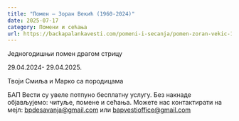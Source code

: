 ```yaml
---
title: "Помен – Зоран Векић (1960-2024)"
date: 2025-07-17
category: Помени и сећања
url: https://backapalankavesti.com/pomeni-i-secanja/pomen-zoran-vekic-1960-2024/
---
```


Једногодишњи помен драгом стрицу

29.04.2024- 29.04.2025.

Твоји Смиља и Марко са породицама

БАП Вести су увеле потпуно бесплатну услугу. Без накнаде објављујемо: читуље, помене и сећања. Можете нас контактирати на мејл: bpdesavanja@gmail.com или bapvestioffice@gmail.com
